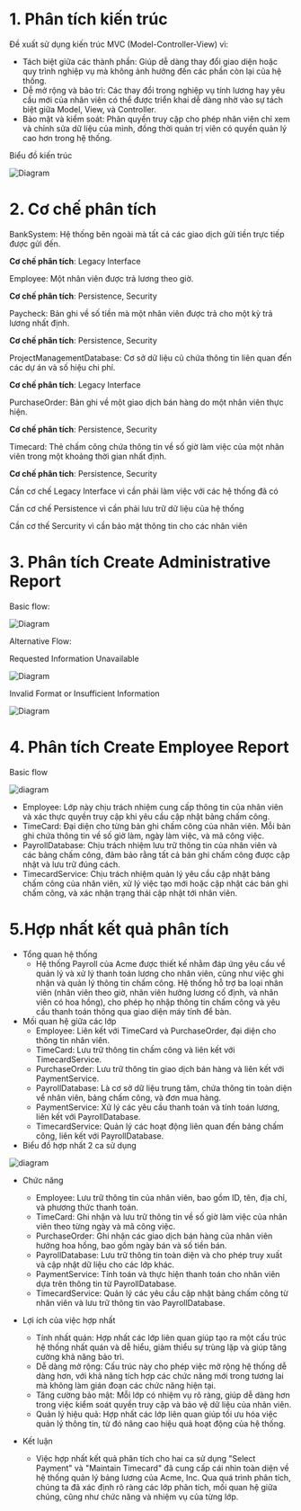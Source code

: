 # 1. Phân tích kiến trúc 
Đề xuất sử dụng kiến trúc MVC (Model-Controller-View) vì:
* Tách biệt giữa các thành phần: Giúp dễ dàng thay đổi giao diện hoặc quy trình nghiệp vụ mà không ảnh hưởng đến các phần còn lại của hệ thống. 
* Dễ mở rộng và bảo trì: Các thay đổi trong nghiệp vụ tính lương hay yêu cầu mới của nhân viên có thể được triển khai dễ dàng nhờ vào sự tách biệt giữa Model, View, và Controller.
* Bảo mật và kiểm soát: Phân quyền truy cập cho phép nhân viên chỉ xem và chỉnh sửa dữ liệu của mình, đồng thời quản trị viên có quyền quản lý cao hơn trong hệ thống.

Biểu đồ kiến trúc

![Diagram](https://www.planttext.com/api/plantuml/png/T5D1JiCm4BplArQzvmS8LHIEY0gXtXTdHKCSEx9TeGZbPHnu4b-WTXh5TXmffvd9xcHcy_VpkxUEZBjq4cpRA3JQCa1FegKFnjtpwR33Rq2yFWkeQvPsmX6596lngUkb7fW35-5lJSU2J9tZnuiHPxByOcesAvA6ZfMRuH7YxGUjdD5Iijcmi0ZIaUBCeYsIiyaY-SgzDYwXKaEdXhyoA_CsvxbIIgIkh_flp0JJiWoSxTtW4KQOY0TIhHsiumxX1XsD_cJXbWMFvEYTVAcR55RLFKwbGZJIer7OiCutIDBcrpa7KTBeXYOTjEuaYD9xohi9aYZ3f0UygwhI7PHB2Uh2ISLb14tXU63FglQ_r3y0003__mC0)
# 2. Cơ chế phân tích
BankSystem: Hệ thống bên ngoài mà tất cả các giao dịch gửi tiền trực tiếp được gửi đến.

**Cơ chế phân tích**: Legacy Interface

Employee: Một nhân viên được trả lương theo giờ.

**Cơ chế phân tích**: Persistence, Security

Paycheck: Bản ghi về số tiền mà một nhân viên được trả cho một kỳ trả lương nhất định.

**Cơ chế phân tích**: Persistence, Security

ProjectManagementDatabase: Cơ sở dữ liệu cũ chứa thông tin liên quan đến các dự án và số hiệu chi phí.

**Cơ chế phân tích**: Legacy Interface

PurchaseOrder: Bản ghi về một giao dịch bán hàng do một nhân viên thực hiện.

**Cơ chế phân tích**: Persistence, Security

Timecard: Thẻ chấm công chứa thông tin về số giờ làm việc của một nhân viên trong một khoảng thời gian nhất định.

**Cơ chế phân tích**: Persistence, Security

Cần cơ chế Legacy Interface vì cần phải làm việc với các hệ thống đã có

Cần cơ chế Persistence vì cần phải lưu trữ dữ liệu của hệ thống

Cần cơ thế Sercurity vì cần bảo mật thông tin cho các nhân viên

# 3. Phân tích Create Administrative Report
Basic flow:

![Diagram](https://www.planttext.com/api/plantuml/png/T9B1JiCm38RlVWgh9pZi1JYWRIr2I0WXEhXxhRj5f4c9KwO-6mSUYLV0NTk9TUAGW_qxlpyx-VdwNaga4DlQ0iYxSHYyC40qqJ8ccptZCtN1MukhiZREI0mKVS05vlpHiYiOCqExGBMcrYIcmChwGm90HLztl0LRtxgIGeV92pS-n3V3XmH9yFxr0GhledQOj7G8BOTZHPu2EyNfS92Xf4XR4XvZ0JZsmCLjxuOtOnutNSDpQSqx3ScLo7hKYGKhfOmwPnZiPpVkwiRwZXaTrNmbrm1zNkKyLJKDh1uJsTXu4bSJ2MXuCioCD9PEqromwr8bej0d_rFof21O6NintAClA1hlpWZpFqO3nhYscJOtopmwFt2S-MMiZzEDoqA0fIvIFyyl0000__y30000)

Alternative Flow:

Requested Information Unavailable

![Diagram](https://www.planttext.com/api/plantuml/png/P50xKiD03Err2etxN2054s8OXex9XrxsAg1XlGfQcOpFHi6Hk09h6nUGKde_FNr_VcsoatdVHO3y9WbDCmEuU6Ii3g-CJpIOneYtePCasOrS3LUuv_UUKyju9_HYr9NLbhAqU8fwgG2e7NcJ2XhjKo0RiDhnMSsVXIyLKiQ7uoEqchmaB5WzZv5jOknhu5JE6N268P1JGvb_vmmmPU3gPdJ3DHuJVP14Qae3IIUrZbmqmOWMqinUuxsPsfLuDxRAZgqn-PBnNxgGYlUVX2ktcig3uYAVTu5BlG5WmocKj_y0003__mC0)

Invalid Format or Insufficient Information

![Diagram](https://www.planttext.com/api/plantuml/png/R911JiD034NtFeMLVI_G1Iga2B408GhitSHjhKxiud6eSZOM78ahC6ceX2gM_dxsj__tvzSY1tdqNGB8Ur5qommG4ecnUjanFj7WbX9Ujvsev70ASvpXYjzxrePnARHrwefqGraQt2GxLW3KZDnf2jRMQqi-OFNC1_Du4pvMI1dlNk-XCOtYSExLKvdOJyIg1jPope1J6reAMbFctpe3d3nmTZLkmpa-Mk31xKDQqIsoMh_TeUZ6lACGKnYnGazZStoGd4VoBtAnybQ37Rj_m4kofX99EbjCsfBBGmF0WhKjGVy0003__mC0)

# 4. Phân tích Create Employee Report
Basic flow

![diagram](https://www.planttext.com/api/plantuml/png/Z91D3e8m48NtdA9BIF02BDm0YMxK18th0eCsKehJbgHdS-6Hl8Ajf8aXNR2Sd-_DU_DvlKi-zi80aCsMd1c7Xc9R0KwiWOmWF3L8THbRgi1Fuy8MATa9ZV8gy05jIl8xnHiSDAy1asYXuwHFrA3eUulIcigVj4864_ZxRXBxObyaqO88-lk7GrTTAxUjZ3G8rlKHvoZbeD2io-7mO0199_0BizuwpuqOEeQyidWSV9KFbP51ADQPsNAbgDBI4by0003__mC0)

- Employee: Lớp này chịu trách nhiệm cung cấp thông tin của nhân viên và xác thực quyền truy cập khi yêu cầu cập nhật bảng chấm công.
- TimeCard: Đại diện cho từng bản ghi chấm công của nhân viên. Mỗi bản ghi chứa thông tin về số giờ làm, ngày làm việc, và mã công việc.
- PayrollDatabase: Chịu trách nhiệm lưu trữ thông tin của nhân viên và các bảng chấm công, đảm bảo rằng tất cả bản ghi chấm công được cập nhật và lưu trữ đúng cách.
- TimecardService: Chịu trách nhiệm quản lý yêu cầu cập nhật bảng chấm công của nhân viên, xử lý việc tạo mới hoặc cập nhật các bản ghi chấm công, và xác nhận trạng thái cập nhật tới nhân viên.

# 5.Hợp nhất kết quả phân tích
- Tổng quan hệ thống
    + Hệ thống Payroll của Acme được thiết kế nhằm đáp ứng yêu cầu về quản lý và xử lý thanh toán lương cho nhân viên, cũng như việc ghi      nhận và quản lý thông tin chấm công. Hệ thống hỗ trợ ba loại nhân viên (nhân viên theo giờ, nhân viên hưởng lương cố định, và nhân        viên có hoa hồng), cho phép họ nhập thông tin chấm công và yêu cầu thanh toán thông qua giao diện máy tính để bàn.
- Mối quan hệ giữa các lớp
    + Employee: Liên kết với TimeCard và PurchaseOrder, đại diện cho thông tin nhân viên.
    + TimeCard: Lưu trữ thông tin chấm công và liên kết với TimecardService.
    + PurchaseOrder: Lưu trữ thông tin giao dịch bán hàng và liên kết với PaymentService.
    + PayrollDatabase: Là cơ sở dữ liệu trung tâm, chứa thông tin toàn diện về nhân viên, bảng chấm công, và đơn mua hàng.
    + PaymentService: Xử lý các yêu cầu thanh toán và tính toán lương, liên kết với PayrollDatabase.
    + TimecardService: Quản lý các hoạt động liên quan đến bảng chấm công, liên kết với PayrollDatabase.
- Biểu đồ hợp nhất 2 ca sử dụng
  
![diagram](https://www.planttext.com/api/plantuml/png/X5HBRi8m4Dtd52DM89KBP561e5AxeKXGTUtOKneHn-dOHeggdgoB7gbNw8HFi4aeNcGnVlFUcu_p-_qpiKwGyxf8AY6tOeCmM8gQJ570ghOEzG0-4-0Z2s4jFEYgC3NYCTYSCJpDKrWvoijD45m8ZJtXgLA4rlRSiAp6qgthAixxIWBzTQvn9aX5-dFXEANv1i57uyc-6jgYuZlZioAydRqBsk32wmpfkjhIatmN5fz98TsMd6hZInUfnNI7ndAMo9Wr80ImOeUduePEfcsbenHs9bS1b93juWuRdY7gwjn-nfu6rAlUz7U5jCjbB2v58Nt1nHmn3UkPQjJf7q15Hl8Oh-5RnvtXIIwfpmBXXqVhNYh5DcA-E_Y_7wLn-LlTbzdZf5tWyVZ-l4qfwqj3odOnyGwaO7scStS0jladih2w5BGe-K4foEezEcRQSySZIKzj3N8kLkR2jNM6NzDLP5l8JMIdoWWUcZpwZXZITYSjy1H4svom7_s9VZysc_1u9bYgvaVq1m00__y30000)

- Chức năng
    + Employee: Lưu trữ thông tin của nhân viên, bao gồm ID, tên, địa chỉ, và phương thức thanh toán.
    + TimeCard: Ghi nhận và lưu trữ thông tin về số giờ làm việc của nhân viên theo từng ngày và mã công việc.
    + PurchaseOrder: Ghi nhận các giao dịch bán hàng của nhân viên hưởng hoa hồng, bao gồm ngày bán và số tiền bán.
    + PayrollDatabase: Lưu trữ thông tin toàn diện và cho phép truy xuất và cập nhật dữ liệu cho các lớp khác.
    + PaymentService: Tính toán và thực hiện thanh toán cho nhân viên dựa trên thông tin từ PayrollDatabase.
    + TimecardService: Quản lý các yêu cầu cập nhật bảng chấm công từ nhân viên và lưu trữ thông tin vào PayrollDatabase.
      
- Lợi ích của việc hợp nhất
    + Tính nhất quán: Hợp nhất các lớp liên quan giúp tạo ra một cấu trúc hệ thống nhất quán và dễ hiểu, giảm thiểu sự trùng lặp và giúp      tăng cường khả năng bảo trì.
    + Dễ dàng mở rộng: Cấu trúc này cho phép việc mở rộng hệ thống dễ dàng hơn, với khả năng tích hợp các chức năng mới trong tương lai 
    mà không làm gián đoạn các chức năng hiện tại.
    + Tăng cường bảo mật: Mỗi lớp có nhiệm vụ rõ ràng, giúp dễ dàng hơn trong việc kiểm soát quyền truy cập và bảo vệ dữ liệu của nhân 
    viên.
    + Quản lý hiệu quả: Hợp nhất các lớp liên quan giúp tối ưu hóa việc quản lý thông tin, từ đó nâng cao hiệu quả hoạt động của hệ thống.
- Kết luận
    + Việc hợp nhất kết quả phân tích cho hai ca sử dụng "Select Payment" và "Maintain Timecard" đã cung cấp cái nhìn toàn diện về hệ         thống quản lý bảng lương của Acme, Inc. Qua quá trình phân tích, chúng ta đã xác định rõ ràng các lớp phân tích, mối quan hệ giữa 
    chúng, cũng như chức năng và nhiệm vụ của từng lớp.
